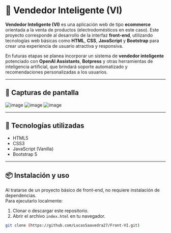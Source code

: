 # 🛒 Vendedor Inteligente (VI)

**Vendedor Inteligente (VI)** es una aplicación web de tipo **ecommerce** orientada a la venta de productos (electrodomésticos en este caso). Este proyecto corresponde al desarrollo de la interfaz **front-end**, utilizando tecnologías web básicas como **HTML**, **CSS**, **JavaScript** y **Bootstrap** para crear una experiencia de usuario atractiva y responsiva.

En futuras etapas se planea incorporar un sistema de **vendedor inteligente** potenciado con **OpenAI Assistants**, **Botpress** y otras herramientas de inteligencia artificial, que brindará soporte automatizado y recomendaciones personalizadas a los usuarios.

---

## 📸 Capturas de pantalla

![image](https://github.com/user-attachments/assets/e8beadf2-d55f-4c17-9681-e0693f720c26)
![image](https://github.com/user-attachments/assets/ccc5d87e-9b28-4f1e-8bde-48d5c7c7e8d9)
![image](https://github.com/user-attachments/assets/bbd54797-0e89-4217-bac7-19dc459f8ced)


---

## 🚀 Tecnologías utilizadas

- HTML5
- CSS3
- JavaScript (Vanilla)
- Bootstrap 5

---

## 📦 Instalación y uso

Al tratarse de un proyecto básico de front-end, no requiere instalación de dependencias.  
Para ejecutarlo localmente:

1. Clonar o descargar este repositorio.
2. Abrir el archivo `index.html` en tu navegador.

```bash
git clone (https://github.com/LucasSaavedra27/Front-VI.git)
